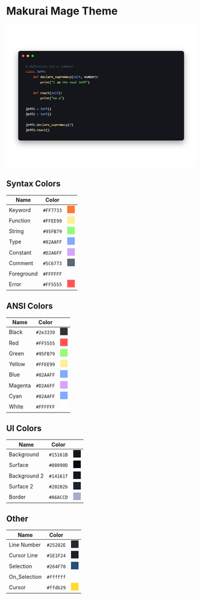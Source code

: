 # Makurai Mage Theme

<div align=center>

![Theme Preview](../../dogs/mage/thumbnail.png)
</div>

## Syntax Colors
| Name      | Color          | |
|-----------|----------------|-|
| Keyword   | `#FF7733` | ![keyword](../../dogs/mage/keyword.png) |
| Function  | `#FFEE99` | ![function](../../dogs/mage/function.png) |
| String    | `#95FB79` | ![string](../../dogs/mage/string.png) |
| Type      | `#82AAFF` | ![type](../../dogs/mage/type.png) |
| Constant  | `#D2A6FF` | ![constant](../../dogs/mage/constant.png) |
| Comment   | `#5C6773` | ![comment](../../dogs/mage/comment.png) |
| Foreground| `#FFFFFF` | ![foreground](../../dogs/mage/foreground.png) |
| Error     | `#FF5555` | ![error](../../dogs/mage/error.png) |

## ANSI Colors
| Name    | Color                              |                                                       |
| ------- | ---------------------------------- | ----------------------------------------------------- |
| Black   | `#2e3339`   | ![black](../../dogs/mage/black.png)     |
| Red     | `#FF5555`     | ![red](../../dogs/mage/red.png)         |
| Green   | `#95FB79`   | ![green](../../dogs/mage/green.png)     |
| Yellow  | `#FFEE99`  | ![yellow](../../dogs/mage/yellow.png)   |
| Blue    | `#82AAFF`    | ![blue](../../dogs/mage/blue.png)       |
| Magenta | `#D2A6FF` | ![magenta](../../dogs/mage/magenta.png) |
| Cyan    | `#82AAFF`    | ![cyan](../../dogs/mage/cyan.png)       |
| White   | `#FFFFFF`   | ![white](../../dogs/mage/white.png)     |

## UI Colors
| Name          | Color           | |
|---------------|-----------------|-|
| Background    | `#15161B` | ![bg](../../dogs/mage/bg.png) |
| Surface       | `#08090D` | ![surface](../../dogs/mage/surface.png) |
| Background 2  | `#14161f` | ![bg_alt](../../dogs/mage/bg_alt.png) |
| Surface 2     | `#20202b` | ![surface_alt](../../dogs/mage/surface_alt.png) |
| Border        | `#A6ACCD` | ![border](../../dogs/mage/border.png) |

## Other
| Name         | Color           | |
|--------------|-----------------|-|
| Line Number  | `#25282E` | ![line_nr](../../dogs/mage/line_nr.png) |
| Cursor Line  | `#1E1F24` | ![cursor_line](../../dogs/mage/cursor_line.png) |
| Selection    | `#264F78` | ![selection](../../dogs/mage/selection.png) |
| On_Selection | `#ffffff` | ![on_selection](../../dogs/mage/on_selection.png) |
| Cursor       | `#ffdb29` | ![cursor](../../dogs/mage/cursor.png) |